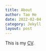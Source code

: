 ```yaml
---
title: About
author: Tao He
date: 2022-02-04
category: Jekyll
layout: post
---
```


This is my [CV](../Omnscent_Resume.pdf).
